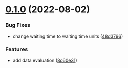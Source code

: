 # [0.1.0](https://github.com/ICPS-MicroCity/simulation-report/compare/v0.0.1...v0.1.0) (2022-08-02)


### Bug Fixes

* change waiting time to waiting time units ([48d3796](https://github.com/ICPS-MicroCity/simulation-report/commit/48d3796397412113cd58f9daa05e6337c878203b))


### Features

* add data evaluation ([8c60e31](https://github.com/ICPS-MicroCity/simulation-report/commit/8c60e3177cfdc588f8e428b7e958f686393e04b0))
